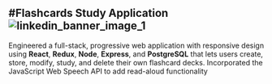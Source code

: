 #Flashcards Study Application
![linkedin_banner_image_1](https://github.com/d-mcneil/flashcards/assets/108340538/d009e301-e570-4d37-b89c-7a4d990136d1)
---
Engineered a full-stack, progressive web application with responsive design using **React**, **Redux**, **Node**, **Express**, and **PostgreSQL** that lets users create, store, modify, study, and delete their own flashcard decks. Incorporated the JavaScript Web Speech API to add read-aloud functionality
